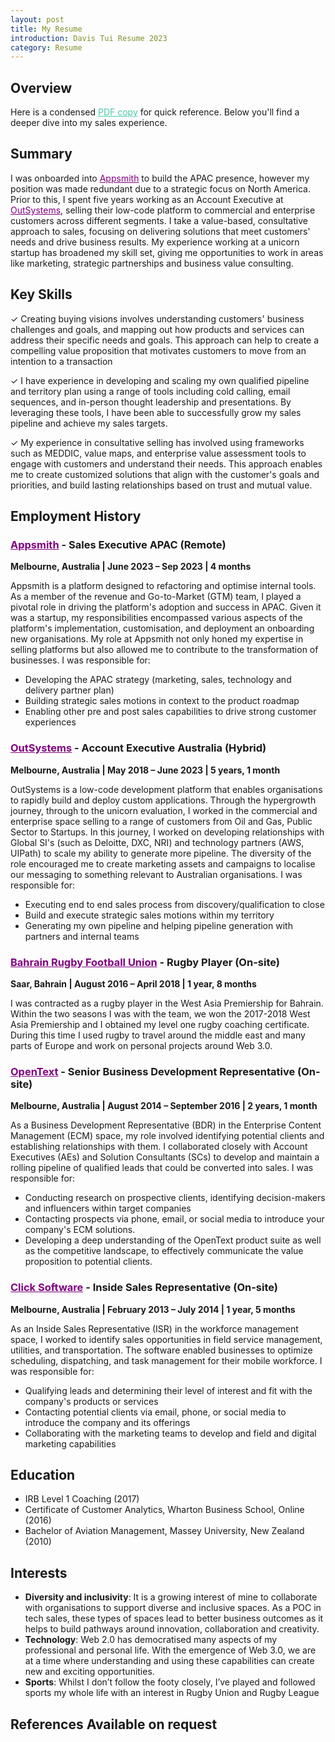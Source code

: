 ```yaml
---
layout: post
title: My Resume
introduction: Davis Tui Resume 2023
category: Resume
---
```


## Overview

Here is a condensed <a href="https://drive.google.com/file/d/1BQJEl8sMXHgPUlKiyMTURTQ3Cy8zul3Y/view?usp=sharing" target="_blank" style="color: #4ACAA8;">PDF copy</a> for quick reference. Below you'll find a deeper dive into my sales experience.

## Summary

I was onboarded into <a href="https://www.appsmith.com/" target="_blank" style="color: #800080;">Appsmith</a> to build the APAC presence, however my position was made redundant due to a strategic focus on North America. Prior to this, I spent five years working as an Account Executive at <a href="https://www.outsystems.com/" target="_blank" style="color: #800080;">OutSystems</a>, selling their low-code platform to commercial and enterprise customers across different segments. I take a value-based, consultative approach to sales, focusing on delivering solutions that meet customers' needs and drive business results. My experience working at a unicorn startup has broadened my skill set, giving me opportunities to work in areas like marketing, strategic partnerships and business value consulting.

## Key Skills

✓ Creating buying visions involves understanding customers' business challenges and goals, and mapping out how products and services can address their specific needs and goals. This approach can help to create a compelling value proposition that motivates customers to move from an intention to a transaction

✓ I have experience in developing and scaling my own qualified pipeline and territory plan using a range of tools including cold calling, email sequences, and in-person thought leadership and presentations. By leveraging these tools, I have been able to successfully grow my sales pipeline and achieve my sales targets.

✓ My experience in consultative selling has involved using frameworks such as MEDDIC, value maps, and enterprise value assessment tools to engage with customers and understand their needs. This approach enables me to create customized solutions that align with the customer's goals and priorities, and build lasting relationships based on trust and mutual value.

## Employment History

### <a href="https://appsmith.com/" target="_blank" style="color: #800080;">Appsmith</a> - Sales Executive APAC (Remote)
**Melbourne, Australia | June 2023 – Sep 2023 | 4 months**

Appsmith is a platform designed to refactoring and optimise internal tools. As a member of the revenue and Go-to-Market (GTM) team, I played a pivotal role in driving the platform's adoption and success in APAC. Given it was a startup, my responsibilities encompassed various aspects of the platform's implementation, customisation, and deployment an onboarding new organisations. My role at Appsmith not only honed my expertise in selling platforms but also allowed me to contribute to the transformation of businesses. I was responsible for:

- Developing the APAC strategy (marketing, sales, technology and delivery partner plan)
- Building strategic sales motions in context to the product roadmap
- Enabling other pre and post sales capabilities to drive strong customer experiences

### <a href="https://www.outsystems.com/" target="_blank" style="color: #800080;">OutSystems</a> - Account Executive Australia (Hybrid)
**Melbourne, Australia | May 2018 – June 2023 | 5 years, 1 month**

OutSystems is a low-code development platform that enables organisations to rapidly build and deploy custom applications. Through the hypergrowth journey, through to the unicorn evaluation, I worked in the commercial and enterprise space selling to a range of customers from Oil and Gas, Public Sector to Startups. In this journey, I worked on developing relationships with Global SI's (such as Deloitte, DXC, NRI) and technology partners (AWS, UIPath) to scale my ability to generate more pipeline. The diversity of the role encouraged me to create marketing assets and campaigns to localise our messaging to something relevant to Australian organisations. I was responsible for:

- Executing end to end sales process from discovery/qualification to close
- Build and execute strategic sales motions within my territory
- Generating my own pipeline and helping pipeline generation with partners and internal teams

### <a href="https://bahrainrfc.com/" target="_blank" style="color: #800080;">Bahrain Rugby Football Union</a> - Rugby Player (On-site)
**Saar, Bahrain | August 2016 – April 2018 | 1 year, 8 months**

I was contracted as a rugby player in the West Asia Premiership for Bahrain. Within the two seasons I was with the team, we won the 2017-2018 West Asia Premiership and I obtained my level one rugby coaching certificate. During this time I used rugby to travel around the middle east and many parts of Europe and work on personal projects around Web 3.0.

### <a href="https://www.opentext.com/" target="_blank" style="color: #800080;">OpenText</a> - Senior Business Development Representative (On-site)
**Melbourne, Australia | August 2014 – September 2016 | 2 years, 1 month**

As a Business Development Representative (BDR) in the Enterprise Content Management (ECM) space, my role involved identifying potential clients and establishing relationships with them. I collaborated closely with Account Executives (AEs) and Solution Consultants (SCs) to develop and maintain a rolling pipeline of qualified leads that could be converted into sales. I was responsible for:

* Conducting research on prospective clients, identifying decision-makers and influencers within target companies 
* Contacting prospects via phone, email, or social media to introduce your company's ECM solutions. 
* Developing a deep understanding of the OpenText product suite as well as the competitive landscape, to effectively communicate the value proposition to potential clients.


### <a href="https://www.clicksoftware.com/" target="_blank" style="color: #800080;">Click Software</a> - Inside Sales Representative (On-site)
**Melbourne, Australia | February 2013 – July 2014 | 1 year, 5 months**

As an Inside Sales Representative (ISR) in the workforce management space, I worked to identify sales opportunities in field service management, utilities, and transportation. The software enabled businesses to optimize scheduling, dispatching, and task management for their mobile workforce. I was responsible for:

* Qualifying leads and determining their level of interest and fit with the company's products or services
* Contacting potential clients via email, phone, or social media to introduce the company and its offerings
* Collaborating with the marketing teams to develop and field and digital marketing capabilities

## Education

- IRB Level 1 Coaching (2017)
- Certificate of Customer Analytics, Wharton Business School, Online (2016)
- Bachelor of Aviation Management, Massey University, New Zealand (2010)

## Interests

- **Diversity and inclusivity**: It is a growing interest of mine to collaborate with organisations to support diverse and inclusive spaces. As a POC in tech sales, these types of spaces lead to better business outcomes as it helps to build pathways around innovation, collaboration and creativity.
- **Technology**: Web 2.0 has democratised many aspects of my professional and personal life. With the emergence of Web 3.0, we are at a time where understanding and using these capabilities can create new and exciting opportunities.
- **Sports**: Whilst I don’t follow the footy closely, I’ve played and followed sports my whole life with an interest in Rugby Union and Rugby League

## References Available on request
